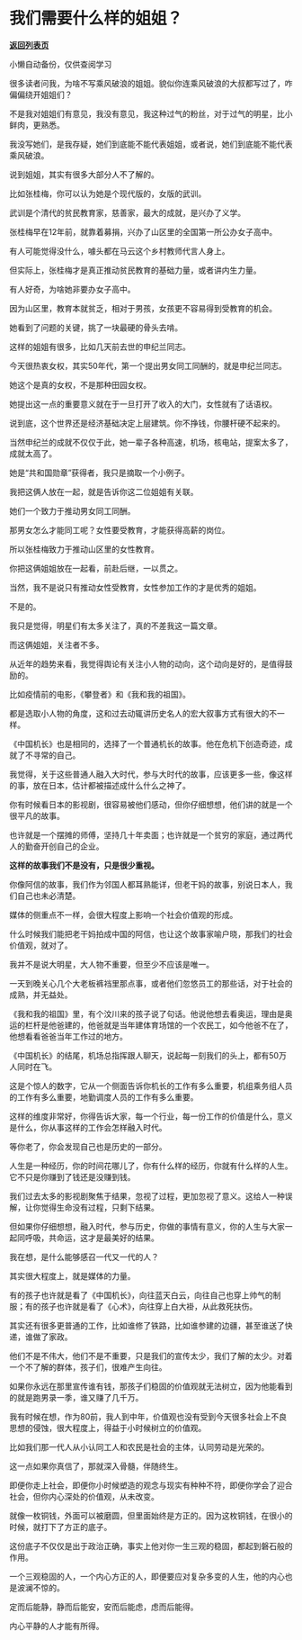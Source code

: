 # 我们需要什么样的姐姐？

[**返回列表页**](/gzh/记忆承载3)

小懒自动备份，仅供查阅学习

很多读者问我，为啥不写乘风破浪的姐姐。貌似你连乘风破浪的大叔都写过了，咋偏偏绕开姐姐们？

  

不是我对姐姐们有意见，我没有意见，我这种过气的粉丝，对于过气的明星，比小鲜肉，更熟悉。

  

我没写她们，是我存疑，她们到底能不能代表姐姐，或者说，她们到底能不能代表乘风破浪。  

  

说到姐姐，其实有很多大部分人不了解的。  

  

比如张桂梅，你可以认为她是个现代版的，女版的武训。

  

武训是个清代的贫民教育家，慈善家，最大的成就，是兴办了义学。

  

张桂梅早在12年前，就靠着募捐，兴办了山区里的全国第一所公办女子高中。

  

有人可能觉得没什么，噱头都在马云这个乡村教师代言人身上。  

  

但实际上，张桂梅才是真正推动贫民教育的基础力量，或者讲内生力量。

  

有人好奇，为啥她非要办女子高中。

  

因为山区里，教育本就贫乏，相对于男孩，女孩更不容易得到受教育的机会。

  

她看到了问题的关键，挑了一块最硬的骨头去啃。

  

这样的姐姐有很多，比如几天前去世的申纪兰同志。

  

今天很热衷女权，其实50年代，第一个提出男女同工同酬的，就是申纪兰同志。

  

她这个是真的女权，不是那种田园女权。  

  

她提出这一点的重要意义就在于一旦打开了收入的大门，女性就有了话语权。

  

说到底，这个世界还是经济基础决定上层建筑。你不挣钱，你腰杆硬不起来的。

  

当然申纪兰的成就不仅仅于此，她一辈子各种高速，机场，核电站，提案太多了，成就太高了。

  

她是“共和国勋章”获得者，我只是摘取一个小例子。

  

我把这俩人放在一起，就是告诉你这二位姐姐有关联。

  

她们一个致力于推动男女同工同酬。

  

那男女怎么才能同工呢？女性要受教育，才能获得高薪的岗位。

  

所以张桂梅致力于推动山区里的女性教育。

  

你把这俩姐姐放在一起看，前赴后继，一以贯之。

  

当然，我不是说只有推动女性受教育，女性参加工作的才是优秀的姐姐。

  

不是的。

  

我只是觉得，明星们有太多关注了，真的不差我这一篇文章。

  

而这俩姐姐，关注者不多。

  

从近年的趋势来看，我觉得舆论有关注小人物的动向，这个动向是好的，是值得鼓励的。

  

比如疫情前的电影，《攀登者》和《我和我的祖国》。

  

都是选取小人物的角度，这和过去动辄讲历史名人的宏大叙事方式有很大的不一样。

  

《中国机长》也是相同的，选择了一个普通机长的故事。他在危机下创造奇迹，成就了不寻常的自己。  

  

我觉得，关于这些普通人融入大时代，参与大时代的故事，应该更多一些，像这样的事，放在日本，估计都被描述成什么什么之神了。  

  

你有时候看日本的影视剧，很容易被他们感动，但你仔细想想，他们讲的就是一个很平凡的故事。  

  

也许就是一个摆摊的师傅，坚持几十年卖面；也许就是一个贫穷的家庭，通过两代人的勤奋开创自己的企业。

  

 **这样的故事我们不是没有，只是很少重视。**

  

你像阿信的故事，我们作为邻国人都耳熟能详，但老干妈的故事，别说日本人，我们自己也未必清楚。  

  

媒体的侧重点不一样，会很大程度上影响一个社会价值观的形成。  

  

什么时候我们能把老干妈拍成中国的阿信，也让这个故事家喻户晓，那我们的社会价值观，就对了。

  

我并不是说大明星，大人物不重要，但至少不应该是唯一。  

  

一天到晚关心几个大老板裤裆里那点事，或者他们忽悠员工的那些话，对于社会的成熟，并无益处。

  

《我和我的祖国》里，有个汶川来的孩子说了句话。他说他想去看奥运，理由是奥运的栏杆是他爸建的，他爸就是当年建体育场馆的一个农民工，如今他爸不在了，他想看看爸爸当年工作过的地方。  

  

《中国机长》的结尾，机场总指挥跟人聊天，说起每一刻我们的头上，都有50万人同时在飞。  

  

这是个惊人的数字，它从一个侧面告诉你机长的工作有多么重要，机组乘务组人员的工作有多么重要，地勤调度人员的工作有多么重要。

  

这样的维度非常好，你得告诉大家，每一个行业，每一份工作的价值是什么，意义是什么，你从事这样的工作会怎样融入时代。

  

等你老了，你会发现自己也是历史的一部分。  

  

人生是一种经历，你的时间花哪儿了，你有什么样的经历，你就有什么样的人生。它不只是你赚到了钱还是没赚到钱。

  

我们过去太多的影视剧聚焦于结果，忽视了过程，更加忽视了意义。这给人一种误解，让你觉得生命没有过程，只剩下结果。  

  

但如果你仔细想想，融入时代，参与历史，你做的事情有意义，你的人生与大家一起同呼吸，共命运，这才是最美好的结果。

  

我在想，是什么能够感召一代又一代的人？

  

其实很大程度上，就是媒体的力量。

  

有的孩子也许就是看了《中国机长》，向往蓝天白云，向往自己也穿上帅气的制服；有的孩子也许就是看了《心术》，向往穿上白大褂，从此救死扶伤。

  

其实还有很多更普通的工作，比如谁修了铁路，比如谁参建的边疆，甚至谁送了快递，谁做了家政。

  

他们不是不伟大，他们不是不重要，只是我们的宣传太少，我们了解的太少。对着一个不了解的群体，孩子们，很难产生向往。

  

如果你永远在那里宣传谁有钱，那孩子们稳固的价值观就无法树立，因为他能看到的就是跑男录一季，谁又赚了几千万。

  

我有时候在想，作为80前，我人到中年，价值观也没有受到今天很多社会上不良思想的侵蚀，很大程度上，得益于小时候树立的价值观。  

  

比如我们那一代人从小认同工人和农民是社会的主体，认同劳动是光荣的。

  

这一点如果你真信了，那就深入骨髓，伴随终生。

  

即便你走上社会，即便你小时候塑造的观念与现实有种种不符，即便你学会了迎合社会，但你内心深处的价值观，从未改变。

  

就像一枚铜钱，外面可以被磨圆，但里面始终是方正的。因为这枚铜钱，在很小的时候，就打下了方正的底子。

  

这份底子不仅仅是出于政治正确，事实上他对你一生三观的稳固，都起到磐石般的作用。  

  

一个三观稳固的人，一个内心方正的人，即便要应对复杂多变的人生，他的内心也是波澜不惊的。  

  

定而后能静，静而后能安，安而后能虑，虑而后能得。

  

内心平静的人才能有所得。

